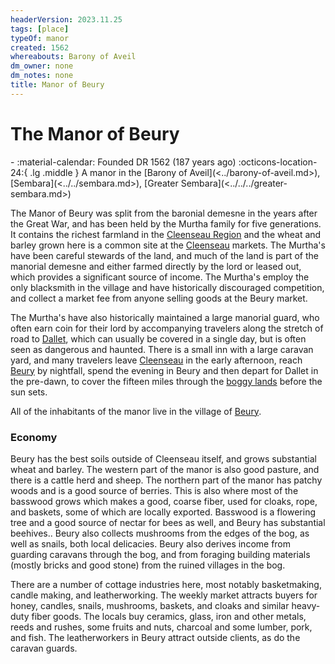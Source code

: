 ```yaml
---
headerVersion: 2023.11.25
tags: [place]
typeOf: manor
created: 1562
whereabouts: Barony of Aveil
dm_owner: none
dm_notes: none
title: Manor of Beury
---
```

# The Manor of Beury
<div class="grid cards ext-narrow-margin ext-one-column" markdown>
-  
   :material-calendar: Founded DR 1562 (187 years ago)  
    :octicons-location-24:{ .lg .middle } A manor in the [Barony of Aveil](<../barony-of-aveil.md>), [Sembara](<../../sembara.md>), [Greater Sembara](<../../../greater-sembara.md>)  
</div>


The Manor of Beury was split from the baronial demesne in the years after the Great War, and has been held by the Murtha family for five generations. It contains the richest farmland in the [Cleenseau Region](<./cleenseau-region.md>) and the wheat and barley grown here is a common site at the [Cleenseau](<cleenseau/cleenseau.md>) markets. The Murtha's have been careful stewards of the land, and much of the land is part of the manorial demesne and either farmed directly by the lord or leased out, which provides a significant source of income. The Murtha's employ the only blacksmith in the village and have historically discouraged competition, and collect a market fee from anyone selling goods at the Beury market. 

The Murtha's have also historically maintained a large manorial guard, who often earn coin for their lord by accompanying travelers along the stretch of road to [Dallet](<../dallet.md>), which can usually be covered in a single day, but is often seen as dangerous and haunted. There is a small inn with a large caravan yard, and many travelers leave [Cleenseau](<cleenseau/cleenseau.md>) in the early afternoon, reach [Beury](<./beury.md>) by nightfall, spend the evening in Beury and then depart for Dallet in the pre-dawn, to cover the fifteen miles through the [boggy lands](<./east-bog.md>) before the sun sets.

All of the inhabitants of the manor live in the village of [Beury](<./beury.md>). 
### Economy
Beury has the best soils outside of Cleenseau itself, and grows substantial wheat and barley. The western part of the manor is also good pasture, and there is a cattle herd and sheep. The northern part of the manor has patchy woods and is a good source of berries. This is also where most of the basswood grows which makes a good, coarse fiber, used for cloaks, rope, and baskets, some of which are locally exported. Basswood is a flowering tree and a good source of nectar for bees as well, and Beury has substantial beehives.. Beury also collects mushrooms from the edges of the bog, as well as snails, both local delicacies. Beury also derives income from guarding caravans through the bog, and from foraging building materials (mostly bricks and good stone) from the ruined villages in the bog. 

There are a number of cottage industries here, most notably basketmaking, candle making, and leatherworking. The weekly market attracts buyers for honey, candles, snails, mushrooms, baskets, and cloaks and similar heavy-duty fiber goods. The locals buy ceramics, glass, iron and other metals, reeds and rushes, some fruits and nuts, charcoal and some lumber, pork, and fish. The leatherworkers in Beury attract outside clients, as do the caravan guards. 